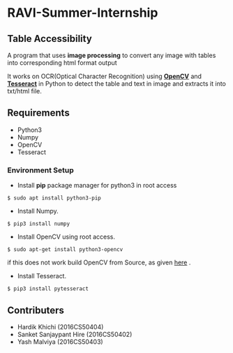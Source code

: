 # RAVI-Summer-Internship

## Table Accessibility
A program that uses **image processing** to convert any image with tables into corresponding html format output

It works on OCR(Optical Character Recognition) using [**OpenCV**](http://opencv-python-tutroals.readthedocs.io/en/latest/py_tutorials/py_tutorials.html) and [**Tesseract**](https://code.google.com/archive/p/python-tesseract/) in Python to detect the table and text in image and extracts it into txt/html file.

## Requirements
- Python3
- Numpy
- OpenCV
- Tesseract

### Environment Setup
- Install **pip** package manager for python3 in root access
``` terminal
$ sudo apt install python3-pip
```
- Install Numpy.
``` terminal
$ pip3 install numpy
```
- Install OpenCV using root access.
``` terminal
$ sudo apt-get install python3-opencv
```
if this does not work build OpenCV from Source, as given [here](https://docs.opencv.org/3.4.1/d2/de6/tutorial_py_setup_in_ubuntu.html) .
- Install Tesseract.
``` terminal
$ pip3 install pytesseract
```
## Contributers
- Hardik Khichi (2016CS50404)
- Sanket Sanjaypant Hire (2016CS50402)
- Yash Malviya (2016CS50403)








